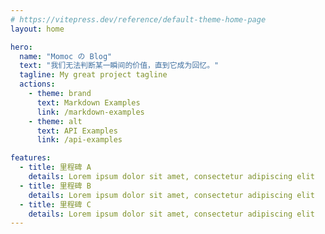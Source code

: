 ```yaml
---
# https://vitepress.dev/reference/default-theme-home-page
layout: home

hero:
  name: "Momoc の Blog"
  text: "我们无法判断某一瞬间的价值，直到它成为回忆。"
  tagline: My great project tagline
  actions:
    - theme: brand
      text: Markdown Examples
      link: /markdown-examples
    - theme: alt
      text: API Examples
      link: /api-examples

features:
  - title: 里程碑 A
    details: Lorem ipsum dolor sit amet, consectetur adipiscing elit
  - title: 里程碑 B
    details: Lorem ipsum dolor sit amet, consectetur adipiscing elit
  - title: 里程碑 C
    details: Lorem ipsum dolor sit amet, consectetur adipiscing elit
---
```



